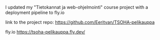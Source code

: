 I updated my "Tietokannat ja web-ohjelmointi" course project with a deployment pipeline to fly.io


link to the project repo: 
https://github.com/Eeritvan/TSOHA-pelikauppa


fly.io
https://tsoha-pelikauppa.fly.dev/